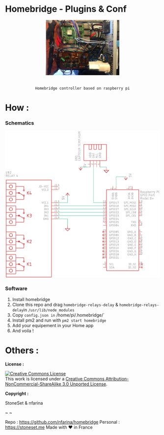 


# Homebridge - Plugins & Conf
<div align="center" color="#0094D2">
	<img src="https://raw.githubusercontent.com/StoneSet/homebridge_conf_plugins/master/img/project.JPG" height="180" alt="" /><br><br>

    Homebridge controller based on raspberry pi
</div>



# How :

### **Schematics**

![alt text](https://raw.githubusercontent.com/StoneSet/homebridge_conf_plugins/master/img/shematics.png "Screenshot du pcb THT")
### **Software**
1. Install homebridge
2. Clone this repo and drag `homebridge-relays-delay` & `homebridge-relays-delay`in `/usr/lib/node_modules`
3. Copy `config.json in` /home/pi/.homebridge/`
4. Install pm2 and run with `pm2 start homebridge`
5. Add your equipement in your Home app
6. And voila !

# **Others :**

__License :__

<a rel="license" href="http://creativecommons.org/licenses/by-nc-sa/3.0/"><img alt="Creative Commons License" style="border-width:0" src="https://i.creativecommons.org/l/by-nc-sa/3.0/88x31.png" /></a><br />This work is licensed under a <a rel="license" href="http://creativecommons.org/licenses/by-nc-sa/3.0/">Creative Commons Attribution-NonCommercial-ShareAlike 3.0 Unported License</a>.

__Copyright :__

StoneSet & nfarina

~ ~

Repo : https://github.com/nfarina/homebridge
Personal : https://stoneset.me
Made with ❤️ in France
